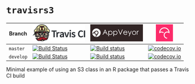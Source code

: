 # `travisrs3`

Branch   |[![Travis CI logo](pics/TravisCI.png)](https://travis-ci.org)                                                                            |[![AppVeyor logo](pics/AppVeyor.png)](https://www.appveyor.com)                                                                                                                     |[![Codecov logo](pics/Codecov.png)](https://www.codecov.io)
---------|-----------------------------------------------------------------------------------------------------------------------------------------|------------------------------------------------------------------------------------------------------------------------------------------------------------------------------------|--------------------------------------------------------------------------------------------------------------------------------------------------------------------
`master` |[![Build Status](https://travis-ci.org/richelbilderbeek/travisrs3.svg?branch=master)](https://travis-ci.org/richelbilderbeek/travisrs3)  |[![Build status](https://ci.appveyor.com/api/projects/status/vr5jkcx975w1ggcn/branch/master?svg=true)](https://ci.appveyor.com/project/richelbilderbeek/travisrs3/branch/master)    |[![codecov.io](https://codecov.io/github/richelbilderbeek/travisrs3/coverage.svg?branch=master)](https://codecov.io/github/richelbilderbeek/travisrs3/branch/master)
`develop`|[![Build Status](https://travis-ci.org/richelbilderbeek/travisrs3.svg?branch=develop)](https://travis-ci.org/richelbilderbeek/travisrs3)  |[![Build status](https://ci.appveyor.com/api/projects/status/vr5jkcx975w1ggcn/branch/develop?svg=true)](https://ci.appveyor.com/project/richelbilderbeek/travisrs3/branch/develop) |[![codecov.io](https://codecov.io/github/richelbilderbeek/travisrs3/coverage.svg?branch=develop)](https://codecov.io/github/richelbilderbeek/travisrs3/branch/develop)

Minimal example of using an S3 class in an R package that passes a Travis CI build
